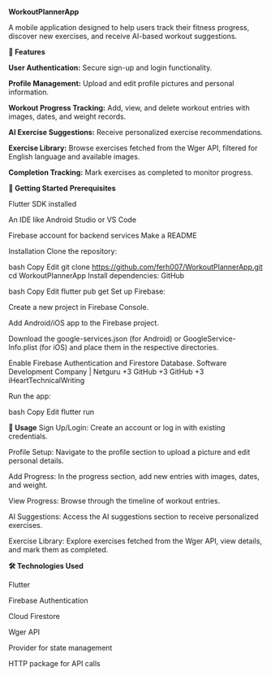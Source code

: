 **WorkoutPlannerApp**

A mobile application designed to help users track their fitness progress, discover new exercises, and receive AI-based workout suggestions.​


**📱 Features**

**User Authentication:** Secure sign-up and login functionality.

**Profile Management:** Upload and edit profile pictures and personal information.

**Workout Progress Tracking:** Add, view, and delete workout entries with images, dates, and weight records.

**AI Exercise Suggestions:** Receive personalized exercise recommendations.

**Exercise Library:** Browse exercises fetched from the Wger API, filtered for English language and available images.

**Completion Tracking:** Mark exercises as completed to monitor progress.​


**🚀 Getting Started**
**Prerequisites**

Flutter SDK installed

An IDE like Android Studio or VS Code

Firebase account for backend services​
Make a README

Installation
Clone the repository:​

bash
Copy
Edit
git clone https://github.com/ferh007/WorkoutPlannerApp.git
cd WorkoutPlannerApp
Install dependencies:​
GitHub

bash
Copy
Edit
flutter pub get
Set up Firebase:

Create a new project in Firebase Console.

Add Android/iOS app to the Firebase project.

Download the google-services.json (for Android) or GoogleService-Info.plist (for iOS) and place them in the respective directories.

Enable Firebase Authentication and Firestore Database.​
Software Development Company | Netguru
+3
GitHub
+3
GitHub
+3
iHeartTechnicalWriting

Run the app:​

bash
Copy
Edit
flutter run

**🧪 Usage**
Sign Up/Login: Create an account or log in with existing credentials.

Profile Setup: Navigate to the profile section to upload a picture and edit personal details.

Add Progress: In the progress section, add new entries with images, dates, and weight.

View Progress: Browse through the timeline of workout entries.

AI Suggestions: Access the AI suggestions section to receive personalized exercises.

Exercise Library: Explore exercises fetched from the Wger API, view details, and mark them as completed.​

**🛠️ Technologies Used**

Flutter

Firebase Authentication

Cloud Firestore

Wger API

Provider for state management

HTTP package for API calls
